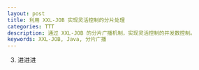 ```yaml
---
layout: post
title: 利用 XXL-JOB 实现灵活控制的分片处理
categories: TTT
description: 通过 XXL-JOB 的分片广播机制，实现灵活控制的并发数控制。
keywords: XXL-JOB, Java, 分片广播
---
```


3. 进进进

[1]: https://www.xuxueli.com/xxl-job/

